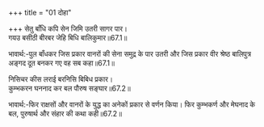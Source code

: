 +++
title = "01 दोहा"

+++
सेतु बाँधि कपि सेन जिमि उतरी सागर पार।  
गयउ बसीठी बीरबर जेहि बिधि बालिकुमार॥67.1॥  

भावार्थ:-पुल बाँधकर जिस प्रकार वानरों की सेना समुद्र के पार उतरी और जिस प्रकार वीर श्रेष्ठ बालिपुत्र अङ्गद दूत बनकर गए वह सब कहा॥67.1॥  

निसिचर कीस लराई बरनिसि बिबिध प्रकार।  
कुम्भकरन घननाद कर बल पौरुष सङ्घार॥67.2॥  

भावार्थ:-फिर राक्षसों और वानरों के युद्ध का अनेकों प्रकार से वर्णन किया। फिर कुम्भकर्ण और मेघनाद के बल, पुरुषार्थ और संहार की कथा कही॥67.2॥  



